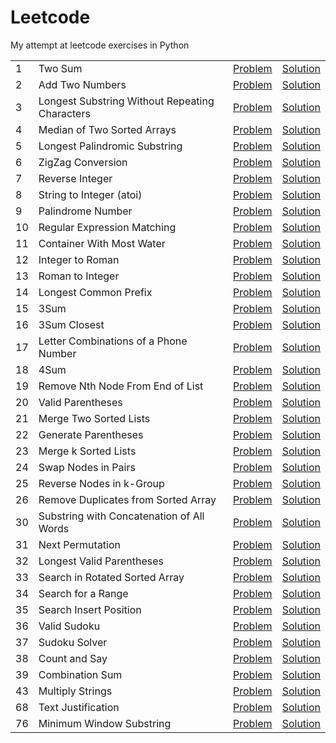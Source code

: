 # Leetcode

My attempt at leetcode exercises in Python

|     |                                                |                                                                                                      |                                                                         |
| --- | ---------------------------------------------- | :--------------------------------------------------------------------------------------------------: | :---------------------------------------------------------------------: |
| 1   | Two Sum                                        | [Problem](https://leetcode.com/problems/two-sum/description/)                                        | [Solution](solutions/two_sum.py)                                        |
| 2   | Add Two Numbers                                | [Problem](https://leetcode.com/problems/add-two-numbers/description/)                                | [Solution](solutions/add_two_numbers.py)                                |
| 3   | Longest Substring Without Repeating Characters | [Problem](https://leetcode.com/problems/longest-substring-without-repeating-characters/description/) | [Solution](solutions/longest_substring_without_repeating_characters.py) |
| 4   | Median of Two Sorted Arrays                    | [Problem](https://leetcode.com/problems/median-of-two-sorted-arrays/description/)                    | [Solution](solutions/median_of_two_sorted_arrays.py)                    |
| 5   | Longest Palindromic Substring                  | [Problem](https://leetcode.com/problems/longest-palindromic-substring/description/)                  | [Solution](solutions/longest_palindromic_substring.py)                  |
| 6   | ZigZag Conversion                              | [Problem](https://leetcode.com/problems/zigzag-conversion/description/)                              | [Solution](solutions/zigzag_conversion.py)                              |
| 7   | Reverse Integer                                | [Problem](https://leetcode.com/problems/reverse-integer/description/)                                | [Solution](solutions/reverse_integer.py)                                |
| 8   | String to Integer (atoi)                       | [Problem](https://leetcode.com/problems/string-to-integer-atoi/description/)                         | [Solution](solutions/string_to_integer_atoi.py)                         |
| 9   | Palindrome Number                              | [Problem](https://leetcode.com/problems/palindrome-number/description/)                              | [Solution](solutions/palindrome_number.py)                              |
| 10  | Regular Expression Matching                    | [Problem](https://leetcode.com/problems/regular-expression-matching/description/)                    | [Solution](solutions/regular_expression_matching.py)                    |
| 11  | Container With Most Water                      | [Problem](https://leetcode.com/problems/container-with-most-water/description/)                      | [Solution](solutions/container_with_most_water.py)                      |
| 12  | Integer to Roman                               | [Problem](https://leetcode.com/problems/integer-to-roman/description/)                               | [Solution](solutions/integer_to_roman.py)                               |
| 13  | Roman to Integer                               | [Problem](https://leetcode.com/problems/roman-to-integer/description/)                               | [Solution](solutions/roman_to_integer.py)                               |
| 14  | Longest Common Prefix                          | [Problem](https://leetcode.com/problems/longest-common-prefix/description/)                          | [Solution](solutions/longest_common_prefix.py)                          |
| 15  | 3Sum                                           | [Problem](https://leetcode.com/problems/3sum/description/)                                           | [Solution](solutions/3sum.py)                                           |
| 16  | 3Sum Closest                                   | [Problem](https://leetcode.com/problems/3sum-closest/description/)                                   | [Solution](solutions/3sum_closest.py)                                   |
| 17  | Letter Combinations of a Phone Number          | [Problem](https://leetcode.com/problems/letter-combinations-of-a-phone-number/description/)          | [Solution](solutions/letter_combinations_of_a_phone_number.py)          |
| 18  | 4Sum                                           | [Problem](https://leetcode.com/problems/4sum/description/)                                           | [Solution](solutions/4sum.py)                                           |
| 19  | Remove Nth Node From End of List               | [Problem](https://leetcode.com/problems/remove-nth-node-from-end-of-list/description/)               | [Solution](solutions/remove_nth_node_from_end_of_list.py)               |
| 20  | Valid Parentheses                              | [Problem](https://leetcode.com/problems/valid-parentheses/description/)                              | [Solution](solutions/valid_parentheses.py)                              |
| 21  | Merge Two Sorted Lists                         | [Problem](https://leetcode.com/problems/merge-two-sorted-lists/description/)                         | [Solution](solutions/merge_two_sorted_lists.py)                         |
| 22  | Generate Parentheses                           | [Problem](https://leetcode.com/problems/generate-parentheses/description/)                           | [Solution](solutions/generate_parentheses.py)                           |
| 23  | Merge k Sorted Lists                           | [Problem](https://leetcode.com/problems/merge-k-sorted-lists/description/)                           | [Solution](solutions/merge_k_sorted_lists.py)                           |
| 24  | Swap Nodes in Pairs                            | [Problem](https://leetcode.com/problems/swap-nodes-in-pairs/description/)                            | [Solution](solutions/swap_nodes_in_pairs.py)                            |
| 25  | Reverse Nodes in k-Group                       | [Problem](https://leetcode.com/problems/reverse-nodes-in-k-group/description/)                       | [Solution](solutions/reverse_nodes_in_k_group.py)                       |
| 26  | Remove Duplicates from Sorted Array            | [Problem](https://leetcode.com/problems/remove-duplicates-from-sorted-array/description/)            | [Solution](solutions/remove_duplicates_from_sorted_array.py)            |
| 30  | Substring with Concatenation of All Words      | [Problem](https://leetcode.com/problems/substring-with-concatenation-of-all-words/description/)      | [Solution](solutions/substring_with_concatenation_of_all_words.py)      |
| 31  | Next Permutation                               | [Problem](https://leetcode.com/problems/next-permutation/description/)                               | [Solution](solutions/next_permutation.py)                               |
| 32  | Longest Valid Parentheses                      | [Problem](https://leetcode.com/problems/longest-valid-parentheses/description/)                      | [Solution](solutions/longest_valid_parentheses.py)                      |
| 33  | Search in Rotated Sorted Array                 | [Problem](https://leetcode.com/problems/search-in-rotated-sorted-array/description/)                 | [Solution](solutions/search_in_rotated_sorted_array.py)                 |
| 34  | Search for a Range                             | [Problem](https://leetcode.com/problems/search-for-a-range/description/)                             | [Solution](solutions/search_for_a_range.py)                             |
| 35  | Search Insert Position                         | [Problem](https://leetcode.com/problems/search-insert-position/description/)                         | [Solution](solutions/search_insert_position.py)                         |
| 36  | Valid Sudoku                                   | [Problem](https://leetcode.com/problems/valid-sudoku/description/)                                   | [Solution](solutions/valid_sudoku.py)                                   |
| 37  | Sudoku Solver                                  | [Problem](https://leetcode.com/problems/sudoku-solver/description/)                                  | [Solution](solutions/sudoku_solver.py)                                  |
| 38  | Count and Say                                  | [Problem](https://leetcode.com/problems/count-and-say/description/)                                  | [Solution](solutions/count_and_say.py)                                  |
| 39  | Combination Sum                                | [Problem](https://leetcode.com/problems/combination-sum/description/)                                | [Solution](solutions/combination_sum.py)                                |
| 43  | Multiply Strings                               | [Problem](https://leetcode.com/problems/multiply-strings/description/)                               | [Solution](solutions/multiply_strings.py)                               |
| 68  | Text Justification                             | [Problem](https://leetcode.com/problems/text-justification/description/)                             | [Solution](solutions/text_justification.py)                             |  |
| 76  | Minimum Window Substring                       | [Problem](https://leetcode.com/problems/minimum-window-substring/description/)                       | [Solution](solutions/minimum_window_substring.py)                       |

<!-- |  | | [Problem]() | [Solution](solutions/) | -->
